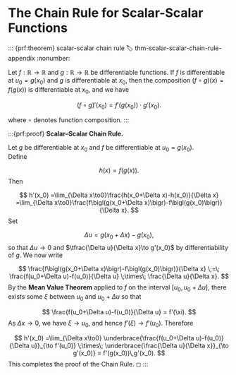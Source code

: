 # The Chain Rule for Scalar-Scalar Functions

::: {prf:theorem} scalar-scalar chain rule
:label: thm-scalar-scalar-chain-rule-appendix
:nonumber:

Let $f: \mathbb{R} \to \mathbb{R}$ and $g: \mathbb{R} \to \mathbb{R}$ be differentiable functions. If $f$ is differentiable at $u_0 = g(x_0)$ and $g$ is differentiable at $x_0$, then the composition $( f \circ g)(x) = f\bigl(g(x)\bigr)$ is differentiable at $x_0$, and we have

$$
( f \circ g)'(x_0) = f'(g(x_0)) \cdot g'(x_0).
$$

where $\circ$ denotes function composition.
:::

:::{prf:proof} **Scalar–Scalar Chain Rule.**  

Let $g$ be differentiable at $x_0$ and $f$ be differentiable at $u_0=g(x_0)$.  
Define

$$
h(x)=f\bigl(g(x)\bigr).
$$
Then

$$
h'(x_0)
=\lim_{\Delta x\to0}\frac{h(x_0+\Delta x)-h(x_0)}{\Delta x}
=\lim_{\Delta x\to0}\frac{f\bigl(g(x_0+\Delta x)\bigr)-f\bigl(g(x_0)\bigr)}{\Delta x}.
$$
Set 

$$
\Delta u = g(x_0+\Delta x)-g(x_0),
$$
so that $\Delta u\to0$ and $\tfrac{\Delta u}{\Delta x}\to g'(x_0)$ by differentiability of $g$.  We now write

$$
\frac{f\bigl(g(x_0+\Delta x)\bigr)-f\bigl(g(x_0)\bigr)}{\Delta x}
\;=\;
\frac{f(u_0+\Delta u)-f(u_0)}{\Delta u}
\;\times\;
\frac{\Delta u}{\Delta x}.
$$
By the **Mean Value Theorem** applied to $f$ on the interval $[u_0,u_0+\Delta u]$, there exists some $\xi$ between $u_0$ and $u_0+\Delta u$ so that

$$
\frac{f(u_0+\Delta u)-f(u_0)}{\Delta u}
= f'(\xi).
$$
As $\Delta x\to0$, we have $\xi\to u_0$, and hence $f'(\xi)\to f'(u_0)$.  Therefore

$$
h'(x_0)
=\lim_{\Delta x\to0}
\underbrace{\frac{f(u_0+\Delta u)-f(u_0)}{\Delta u}}_{\to f'(u_0)}
\;\times\;
\underbrace{\frac{\Delta u}{\Delta x}}_{\to g'(x_0)}
= f'(g(x_0))\,g'(x_0).
$$
This completes the proof of the Chain Rule.
◻
:::
